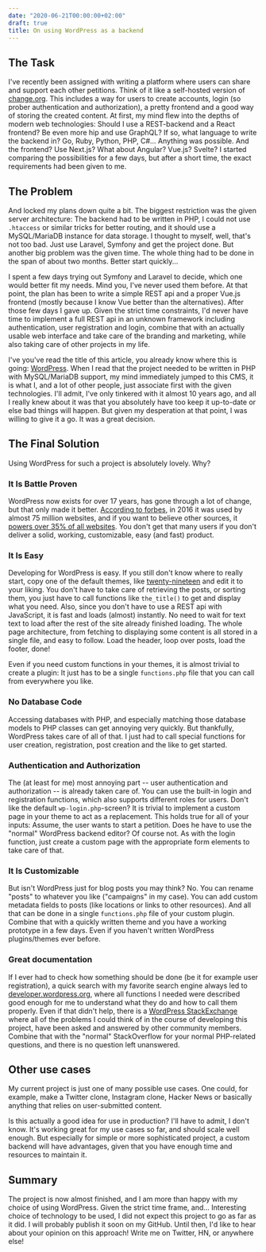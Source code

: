 ```yaml
---
date: "2020-06-21T00:00:00+02:00"
draft: true
title: On using WordPress as a backend
---
```


## The Task

I've recently been assigned with writing a platform where users can share and support each other petitions. Think of it like a self-hosted version of [change.org](https://www.change.org/). This includes a way for users to create accounts, login (so prober authentication and authorization), a pretty frontend and a good way of storing the created content. At first, my mind flew into the depths of modern web technologies: Should I use a REST-backend and a React frontend? Be even more hip and use GraphQL? If so, what language to write the backend in? Go, Ruby, Python, PHP, C#... Anything was possible. And the frontend? Use Next.js? What about Angular? Vue.js? Svelte? I started comparing the possibilities for a few days, but after a short time, the exact requirements had been given to me.

<!--more-->

## The Problem

And locked my plans down quite a bit. The biggest restriction was the given server architecture: The backend had to be written in PHP, I could not use ```.htaccess``` or similar tricks for better routing, and it should use a MySQL/MariaDB instance for data storage. I thought to myself, well, that's not too bad. Just use Laravel, Symfony and get the project done. But another big problem was the given time. The whole thing had to be done in the span of about two months. Better start quickly...

I spent a few days trying out Symfony and Laravel to decide, which one would better fit my needs. Mind you, I've never used them before. At that point, the plan has been to write a simple REST api and a proper Vue.js frontend (mostly because I know Vue better than the alternatives). After those few days I gave up. Given the strict time constraints, I'd never have time to implement a full REST api in an unknown framework including authentication, user registration and login, combine that with an actually usable web interface and take care of the branding and marketing, while also taking care of other projects in my life.

I've you've read the title of this article, you already know where this is going: [WordPress](https://wordpress.org/). When I read that the project needed to be written in PHP with MySQL/MariaDB support, my mind immediately jumped to this CMS, it is what I, and a lot of other people, just associate first with the given technologies. I'll admit, I've only tinkered with it almost 10 years ago, and all I really knew about it was that you absolutely have too keep it up-to-date or else bad things will happen. But given my desperation at that point, I was willing to give it a go. It was a great decision.

## The Final Solution

Using WordPress for such a project is absolutely lovely. Why?

### It Is Battle Proven

WordPress now exists for over 17 years, has gone through a lot of change, but that only made it better. [According to forbes](https://www.forbes.com/sites/montymunford/2016/12/22/how-wordpress-ate-the-internet-in-2016-and-the-world-in-2017/#1417a555199d), in 2016 it was used by almost 75 million websites, and if you want to believe other sources, it [powers over 35% of all websites](https://w3techs.com/technologies/details/cm-wordpress). You don't get that many users if you don't deliver a solid, working, customizable, easy (and fast) product.

### It Is Easy
Developing for WordPress is easy. If you still don't know where to really start, copy one of the default themes, like [twenty-nineteen](https://github.com/WordPress/twentynineteen) and edit it to your liking. You don't have to take care of retrieving the posts, or sorting them, you just have to call functions like ```the_title()``` to get and display what you need. Also, since you don't have to use a REST api with JavaScript, it is fast and loads (almost) instantly. No need to wait for text text to load after the rest of the site already finished loading. The whole page architecture, from fetching to displaying some content is all stored in a single file, and easy to follow. Load the header, loop over posts, load the footer, done!

Even if you need custom functions in your themes, it is almost trivial to create a plugin: It just has to be a single ```functions.php``` file that you can call from everywhere you like.

### No Database Code
Accessing databases with PHP, and especially matching those database models to PHP classes can get annoying very quickly. But thankfully, WordPress takes care of all of that. I just had to call special functions for user creation, registration, post creation and the like to get started.

### Authentication and Authorization
The (at least for me) most annoying part -- user authentication and authorization -- is already taken care of. You can use the built-in login and registration functions, which also supports different roles for users. Don't like the default ```wp-login.php```-screen? It is trivial to implement a custom page in your theme to act as a replacement. This holds true for all of your inputs: Assume, the user wants to start a petition. Does he have to use the "normal" WordPress backend editor? Of course not. As with the login function, just create a custom page with the appropriate form elements to take care of that.

### It Is Customizable
But isn't WordPress just for blog posts you may think? No. You can rename "posts" to whatever you like ("campaigns" in my case). You can add custom metadata fields to posts (like locations or links to other resources). And all that can be done in a single ```functions.php``` file of your custom plugin. Combine that with a quickly written theme and you have a working prototype in a few days. Even if you haven't written WordPress plugins/themes ever before.

### Great documentation
If I ever had to check how something should be done (be it for example user registration), a quick search with my favorite search engine always led to [developer.wordpress.org](https://developer.wordpress.org/), where all functions I needed were described good enough for me to understand what they do and how to call them properly. Even if that didn't help, there is a [WordPress StackExchange](https://wordpress.stackexchange.com/) where all of the problems I could think of in the course of developing this project, have been asked and answered by other community members. Combine that with the "normal" StackOverflow for your normal PHP-related questions, and there is no question left unanswered.

## Other use cases

My current project is just one of many possible use cases. One could, for example, make a Twitter clone, Instagram clone, Hacker News or basically anything that relies on user-submitted content.

Is this actually a good idea for use in production? I'll have to admit, I don't know. It's working great for my use cases so far, and should scale well enough. But especially for simple or more sophisticated project, a custom backend will have advantages, given that you have enough time and resources to maintain it.

## Summary

The project is now almost finished, and I am more than happy with my choice of using WordPress. Given the strict time frame, and... Interesting choice of technology to be used, I did not expect this project to go as far as it did. I will probably publish it soon on my GitHub. Until then, I'd like to hear about your opinion on this approach! Write me on Twitter, HN, or anywhere else!
